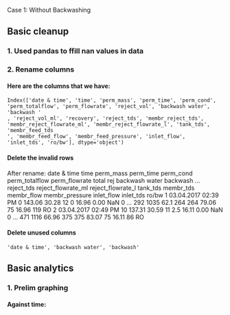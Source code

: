 Case 1: Without Backwashing

## Basic cleanup

### 1. Used pandas to ffill nan values in data

### 2. Rename columns
#### Here are the columns that we have:
```
Index(['date & time', 'time', 'perm_mass', 'perm_time', 'perm_cond', 'perm_totalflow', 'perm_flowrate', 'reject_vol', 'backwash water', 'backwash '
, 'reject_vol_ml', 'recovery', 'reject_tds', 'membr_reject_tds', 'membr_reject_flowrate_ml', 'membr_reject_flowrate_l', 'tank_tds', 'membr_feed_tds
', 'membr_feed_flow', 'membr_feed_pressure', 'inlet_flow', 'inlet_tds', 'ro/bw'], dtype='object')
```

#### Delete the invalid rows
After rename: 
            date & time time perm_mass perm_time perm_cond perm_totalflow perm_flowrate total rej backwash water backwash   ...  reject_tds reject_flowrate_ml reject_flowrate_l tank_tds membr_tds membr_flow membr_pressure inlet_flow inlet_tds ro/bw
1   03.04.2017 02:39 PM    0    143.06     30.28        12              0         16.96      0.00            NaN         0  ...         292               1035              62.1      264       264      79.06             75      16.96       119    RO
2   03.04.2017 02:49 PM   10    137.31     30.59        11            2.5         16.11      0.00            NaN         0  ...         471               1116             66.96      375       375      83.07             75      16.11        86    RO

#### Delete unused columns
`'date & time', 'backwash water', 'backwash'`


## Basic analytics
### 1. Prelim graphing
#### Against time: